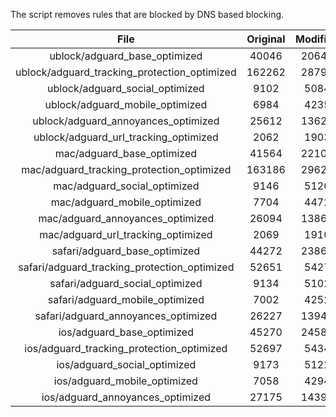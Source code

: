 The script removes rules that are blocked by DNS based blocking.


| File | Original | Modified |
|:----:|:-----:|:-----:|
| ublock/adguard_base_optimized | 40046 | 20642 |
| ublock/adguard_tracking_protection_optimized | 162262 | 28793 |
| ublock/adguard_social_optimized | 9102 | 5084 |
| ublock/adguard_mobile_optimized | 6984 | 4235 |
| ublock/adguard_annoyances_optimized | 25612 | 13625 |
| ublock/adguard_url_tracking_optimized | 2062 | 1903 |
| mac/adguard_base_optimized | 41564 | 22103 |
| mac/adguard_tracking_protection_optimized | 163186 | 29625 |
| mac/adguard_social_optimized | 9146 | 5120 |
| mac/adguard_mobile_optimized | 7704 | 4472 |
| mac/adguard_annoyances_optimized | 26094 | 13865 |
| mac/adguard_url_tracking_optimized | 2069 | 1910 |
| safari/adguard_base_optimized | 44272 | 23865 |
| safari/adguard_tracking_protection_optimized | 52651 | 5427 |
| safari/adguard_social_optimized | 9134 | 5102 |
| safari/adguard_mobile_optimized | 7002 | 4252 |
| safari/adguard_annoyances_optimized | 26227 | 13941 |
| ios/adguard_base_optimized | 45270 | 24588 |
| ios/adguard_tracking_protection_optimized | 52697 | 5434 |
| ios/adguard_social_optimized | 9173 | 5122 |
| ios/adguard_mobile_optimized | 7058 | 4294 |
| ios/adguard_annoyances_optimized | 27175 | 14392 |